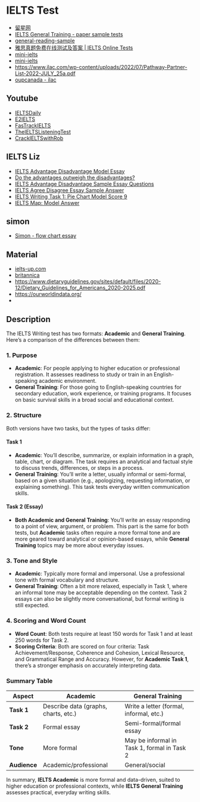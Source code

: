 # IELTS Test

- [留星网](https://www.liustar.cn/)
- [IELTS General Training - paper sample tests](https://ielts.org/take-a-test/preparation-resources/sample-test-questions/general-training-test)
- [general-reading-sample](https://ielts-up.com/reading/general-reading-sample-1.1.html)
- [雅思真题免费在线测试及答案 | IELTS Online Tests](https://ieltsonlinetests.com/zh-hans/ielts-exam-library)
- [mini-ielts](https://mini-ielts.com/1512/reading/how-the-mind-ages)
- [mini-ielts](https://mini-ielts.com/)
- https://www.ilac.com/wp-content/uploads/2022/07/Pathway-Partner-List-2022-JULY_25a.pdf
- [oupcanada - ilac](https://cw.oupcanada.com/ilac)

## Youtube

- [IELTSDaily](https://www.youtube.com/@IELTSDaily)
- [E2IELTS](https://www.youtube.com/@E2IELTS)
- [FasTrackIELTS](https://www.youtube.com/@FasTrackIELTS/featured)
- [TheIELTSListeningTest](https://www.youtube.com/@TheIELTSListeningTest)
- [CrackIELTSwithRob](https://www.youtube.com/@CrackIELTSwithRob)

## IELTS Liz

- [IELTS Advantage Disadvantage Model Essay](https://ieltsliz.com/ielts-advantage-disadvantage-model-essay/)
- [Do the advantages outweigh the disadvantages?](https://ieltsliz.com/do-the-advantages-outweigh-the-disadvantages/)
- [IELTS Advantage Disadvantage Sample Essay Questions](https://ieltsliz.com/ielts-advantage-disadvantage-sample-essay-questions/)
- [IELTS Agree Disagree Essay Sample Answer](https://ieltsliz.com/ielts-agree-disagree-essay-sample-answer/)
- [IELTS Writing Task 1: Pie Chart Model Score 9](https://ieltsliz.com/ielts-pie-chart-task-1-model-score-9/)
- [IELTS Map: Model Answer](https://ieltsliz.com/ielts-map-model-answer/)

## simon

- [Simon - flow chart essay](https://www.ielts-simon.com/ielts-help-and-english-pr/2013/10/ielts-writing-task-1-flow-chart-essay.html?authuser=0)

## Material

- [ielts-up.com](https://ielts-up.com/writing/pie-chart.html)
- [britannica](https://www.britannica.com/procon)
- https://www.dietaryguidelines.gov/sites/default/files/2020-12/Dietary_Guidelines_for_Americans_2020-2025.pdf
- https://ourworldindata.org/
- 

## Description

The IELTS Writing test has two formats: **Academic** and **General Training**. Here’s a comparison of the differences between them:

### 1. Purpose

- **Academic**: For people applying to higher education or professional registration. It assesses readiness to study or train in an English-speaking academic environment.
- **General Training**: For those going to English-speaking countries for secondary education, work experience, or training programs. It focuses on basic survival skills in a broad social and educational context.

### 2. Structure

Both versions have two tasks, but the types of tasks differ:

#### **Task 1**

- **Academic**: You’ll describe, summarize, or explain information in a graph, table, chart, or diagram. The task requires an analytical and factual style to discuss trends, differences, or steps in a process.
- **General Training**: You’ll write a letter, usually informal or semi-formal, based on a given situation (e.g., apologizing, requesting information, or explaining something). This task tests everyday written communication skills.

#### **Task 2 (Essay)**

- **Both Academic and General Training**: You’ll write an essay responding to a point of view, argument, or problem. This part is the same for both tests, but **Academic** tasks often require a more formal tone and are more geared toward analytical or opinion-based essays, while **General Training** topics may be more about everyday issues.

### 3. Tone and Style

- **Academic**: Typically more formal and impersonal. Use a professional tone with formal vocabulary and structure.
- **General Training**: Often a bit more relaxed, especially in Task 1, where an informal tone may be acceptable depending on the context. Task 2 essays can also be slightly more conversational, but formal writing is still expected.

### 4. Scoring and Word Count

- **Word Count**: Both tests require at least 150 words for Task 1 and at least 250 words for Task 2.
- **Scoring Criteria**: Both are scored on four criteria: Task Achievement/Response, Coherence and Cohesion, Lexical Resource, and Grammatical Range and Accuracy. However, for **Academic Task 1**, there’s a stronger emphasis on accurately interpreting data.

### Summary Table

| Aspect       | Academic                             | General Training                            |
| ------------ | ------------------------------------ | ------------------------------------------- |
| **Task 1**   | Describe data (graphs, charts, etc.) | Write a letter (formal, informal, etc.)     |
| **Task 2**   | Formal essay                         | Semi-formal/formal essay                    |
| **Tone**     | More formal                          | May be informal in Task 1, formal in Task 2 |
| **Audience** | Academic/professional                | General/social                              |

In summary, **IELTS Academic** is more formal and data-driven, suited to higher education or professional contexts, while **IELTS General Training** assesses practical, everyday writing skills.
